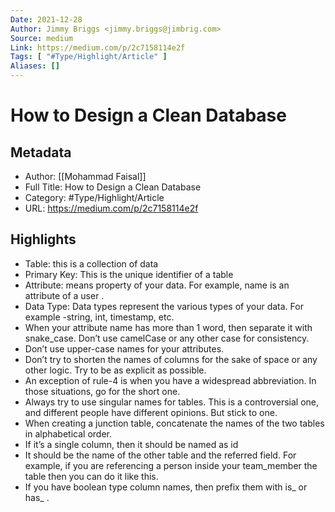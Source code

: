 ```yaml
---
Date: 2021-12-28
Author: Jimmy Briggs <jimmy.briggs@jimbrig.com>
Source: medium
Link: https://medium.com/p/2c7158114e2f
Tags: [ "#Type/Highlight/Article" ]
Aliases: []
---
```

# How to Design a Clean Database

## Metadata
- Author: [[Mohammad Faisal]]
- Full Title: How to Design a Clean Database
- Category: #Type/Highlight/Article
- URL: https://medium.com/p/2c7158114e2f

## Highlights
- Table: this is a collection of data
- Primary Key: This is the unique identifier of a table
- Attribute: means property of your data. For example, name is an attribute of a user .
- Data Type: Data types represent the various types of your data. For example -string, int, timestamp, etc.
- When your attribute name has more than 1 word, then separate it with snake_case. Don’t use camelCase or any other case for consistency.
- Don’t use upper-case names for your attributes.
- Don’t try to shorten the names of columns for the sake of space or any other logic. Try to be as explicit as possible.
- An exception of rule-4 is when you have a widespread abbreviation. In those situations, go for the short one.
- Always try to use singular names for tables. This is a controversial one, and different people have different opinions. But stick to one.
- When creating a junction table, concatenate the names of the two tables in alphabetical order.
- If it’s a single column, then it should be named as id
- It should be the name of the other table and the referred field. For example, if you are referencing a person inside your team_member the table then you can do it like this.
- If you have boolean type column names, then prefix them with is_ or has_ .
